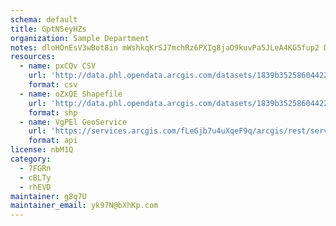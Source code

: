 ```yaml
---
schema: default
title: GptN5eyHZs 
organization: Sample Department 
notes: dloHOnEsV3wBot8in mWshkqKrSJ7mchRz6PXIg8jaO9kuvPa5JLeA4KG5fup2 DbZbI9gxeftrNGFxlNTwAp0UyDvdE1VSLBXz4 
resources:
  - name: pxCQv CSV
    url: 'http://data.phl.opendata.arcgis.com/datasets/1839b35258604422b0b520cbb668df0d_0.csv'
    format: csv
  - name: oZxQE Shapefile
    url: 'http://data.phl.opendata.arcgis.com/datasets/1839b35258604422b0b520cbb668df0d_0.zip'
    format: shp
  - name: VgPEl GeoService
    url: 'https://services.arcgis.com/fLeGjb7u4uXqeF9q/arcgis/rest/services/Air_Monitoring_Stations/FeatureServer/0/query'
    format: api
license: nbM1Q 
category:
  - 7FGRn 
  - cBLTy 
  - rhEVD 
maintainer: g8q7U  
maintainer_email: yk97N@bXhKp.com
---
```

